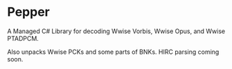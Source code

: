 # Pepper

A Managed C# Library for decoding Wwise Vorbis, Wwise Opus, and Wwise PTADPCM.

Also unpacks Wwise PCKs and some parts of BNKs. HIRC parsing coming soon.

